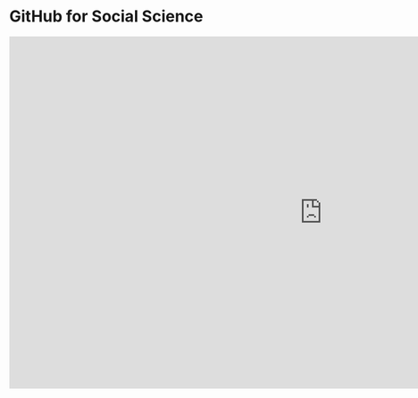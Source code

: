 # GitHub for Social Science

<iframe width="1120" height="630"
src="https://www.youtube.com/embed/nn-qLncPKx0" frameborder="0"
allow="accelerometer; autoplay; encrypted-media; gyroscope;
picture-in-picture" allowfullscreen></iframe> 
